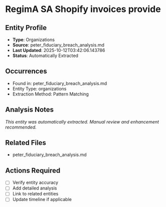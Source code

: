 # RegimA SA Shopify invoices provide

## Entity Profile
- **Type**: Organizations
- **Source**: peter_fiduciary_breach_analysis.md
- **Last Updated**: 2025-10-12T03:42:06.143786
- **Status**: Automatically Extracted

## Occurrences
- Found in: peter_fiduciary_breach_analysis.md
- Entity Type: organizations
- Extraction Method: Pattern Matching

## Analysis Notes
*This entity was automatically extracted. Manual review and enhancement recommended.*

## Related Files
- peter_fiduciary_breach_analysis.md

## Actions Required
- [ ] Verify entity accuracy
- [ ] Add detailed analysis
- [ ] Link to related entities
- [ ] Update timeline if applicable
